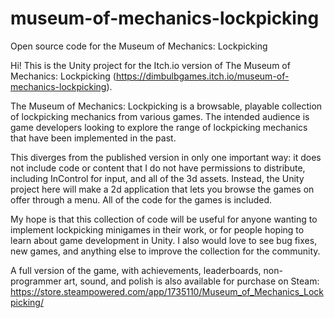 # museum-of-mechanics-lockpicking
Open source code for the Museum of Mechanics: Lockpicking

Hi! This is the Unity project for the Itch.io version of The Museum of Mechanics: Lockpicking (https://dimbulbgames.itch.io/museum-of-mechanics-lockpicking). 

The Museum of Mechanics: Lockpicking is a browsable, playable collection of lockpicking mechanics from various games. The intended audience is game developers looking to explore the range of lockpicking mechanics that have been implemented in the past.

This diverges from the published version in only one important way: it does not include code or content that I do not have permissions to distribute, including InControl for input, and all of the 3d assets. Instead, the Unity project here will make a 2d application that lets you browse the games on offer through a menu. All of the code for the games is included.

My hope is that this collection of code will be useful for anyone wanting to implement lockpicking minigames in their work, or for people hoping to learn about game development in Unity. I also would love to see bug fixes, new games, and anything else to improve the collection for the community.

A full version of the game, with achievements, leaderboards, non-programmer art, sound, and polish is also available for purchase on Steam: https://store.steampowered.com/app/1735110/Museum_of_Mechanics_Lockpicking/
